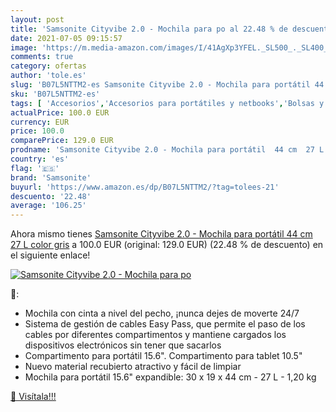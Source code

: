 ```yaml
---
layout: post
title: 'Samsonite Cityvibe 2.0 - Mochila para po al 22.48 % de descuento'
date: 2021-07-05 09:15:57
image: 'https://m.media-amazon.com/images/I/41AgXp3YFEL._SL500_._SL400_.jpg'
comments: true
category: ofertas
author: 'tole.es'
slug: 'B07L5NTTM2-es Samsonite Cityvibe 2.0 - Mochila para portátil 44 cm 27 L...'
sku: 'B07L5NTTM2-es'
tags: [ 'Accesorios','Accesorios para portátiles y netbooks','Bolsas y fundas para portátiles y netbooks','Informática','Mochilas para portátiles y netbooks','mochila','samsonite', ]
actualPrice: 100.0 EUR
currency: EUR
price: 100.0
comparePrice: 129.0 EUR
prodname: 'Samsonite Cityvibe 2.0 - Mochila para portátil  44 cm  27 L   color gris'
country: 'es'
flag: '🇪🇸'
brand: 'Samsonite'
buyurl: 'https://www.amazon.es/dp/B07L5NTTM2/?tag=tolees-21'
descuento: '22.48'
average: '106.25'
---
```


Ahora mismo tienes [Samsonite Cityvibe 2.0 - Mochila para portátil  44 cm  27 L   color gris](https://www.amazon.es/dp/B07L5NTTM2/?tag=tolees-21) a 100.0 EUR (original: 129.0 EUR) (22.48 %  de descuento) en el siguiente enlace!

[![Samsonite Cityvibe 2.0 - Mochila para po](https://m.media-amazon.com/images/I/41AgXp3YFEL._SL500_._SL400_.jpg)](https://www.amazon.es/dp/B07L5NTTM2/?tag=tolees-21)

🔎:

- Mochila con cinta a nivel del pecho, ¡nunca dejes de moverte 24/7
- Sistema de gestión de cables Easy Pass, que permite el paso de los cables por diferentes compartimentos y mantiene cargados los dispositivos electrónicos sin tener que sacarlos
- Compartimento para portátil 15.6\". Compartimento para tablet 10.5\"
- Nuevo material recubierto atractivo y fácil de limpiar
- Mochila para portátil 15.6\" expandible: 30 x 19 x 44 cm - 27 L - 1,20 kg

[🛒 Visítala!!!](https://www.amazon.es/dp/B07L5NTTM2/?tag=tolees-21)
